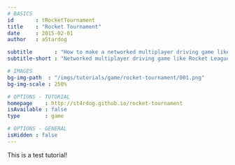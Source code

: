 ```yaml
---
# BASICS
id       : tRocketTournament
title    : "Rocket Tournament"
date     : 2015-02-01
author   : aStardog

subtitle       : "How to make a networked multiplayer driving game like Rocket League!"
subtitle-short : "Networked multiplayer driving game like Rocket League!"

# IMAGES
bg-img-path  : "/imgs/tutorials/game/rocket-tournament/001.png"
bg-img-scale : 250%

# OPTIONS - TUTORIAL
homepage    : http://st4rdog.github.io/rocket-tournament
isAvailable : false
type        : game

# OPTIONS - GENERAL
isHidden : false
---
```

This is a test tutorial!